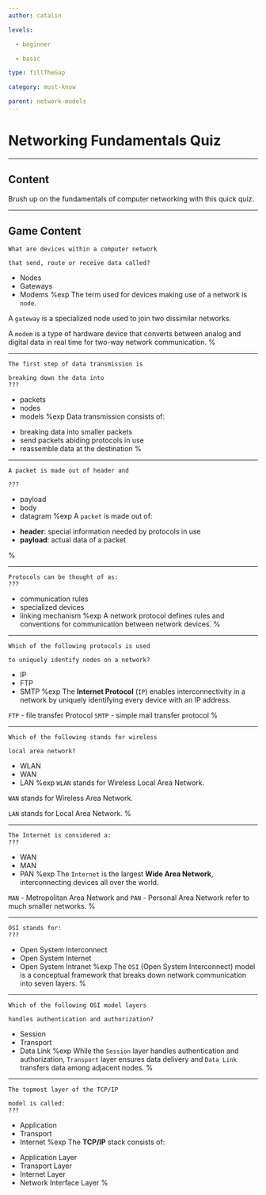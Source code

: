 ```yaml
---
author: catalin

levels:

  - beginner

  - basic

type: fillTheGap

category: must-know

parent: network-models
---
```


# Networking Fundamentals Quiz

---
## Content

Brush up on the fundamentals of computer networking with this quick quiz.

---
## Game Content

```
What are devices within a computer network

that send, route or receive data called?
```
* Nodes
* Gateways
* Modems
%exp
The term used for devices making use of a network is `node`.

A `gateway` is a specialized node used to join two dissimilar networks.

A `modem` is a type of hardware device that converts between analog and digital data in real time for two-way network communication.
%

---
```
The first step of data transmission is

breaking down the data into
???
```
* packets
* nodes
* models
%exp
Data transmission consists of:
- breaking data into smaller packets
- send packets abiding protocols in use
- reassemble data at the destination
%

---
```
A packet is made out of header and

???
```
* payload
* body
* datagram
%exp
A `packet` is made out of:
- **header**: special information needed by protocols in use
- **payload**: actual data of a packet

%

---
```
Protocols can be thought of as:
???
```
* communication rules
* specialized devices
* linking mechanism
%exp
A network protocol defines rules and conventions for communication between network devices.
%

---
```
Which of the following protocols is used

to uniquely identify nodes on a network?
```
* IP
* FTP
* SMTP
%exp
The **Internet Protocol** (`IP`) enables interconnectivity in a network by uniquely identifying every device with an IP address.

`FTP` - file transfer Protocol
`SMTP` - simple mail transfer protocol
%

---
```
Which of the following stands for wireless

local area network?
```
* WLAN
* WAN
* LAN
%exp
`WLAN` stands for Wireless Local Area Network.

`WAN` stands for Wireless Area Network.

`LAN` stands for Local Area Network.
%

---
```
The Internet is considered a:
???
```
* WAN
* MAN
* PAN
%exp
The `Internet` is the largest **Wide Area Network**, interconnecting devices all over the world.

`MAN` - Metropolitan Area Network and `PAN` - Personal Area Network refer to much smaller networks.
%

---
```
OSI stands for:
???
```
* Open System Interconnect
* Open System Internet
* Open System Intranet
%exp
The `OSI` (Open System Interconnect) model is a conceptual framework that breaks down network communication into seven layers.
%
---
```
Which of the following OSI model layers

handles authentication and authorization?
```
* Session
* Transport
* Data Link
%exp
While the `Session` layer handles authentication and authorization, `Transport` layer ensures data delivery and `Data Link` transfers data among adjacent nodes.
%

---
```
The topmost layer of the TCP/IP

model is called:
???
```
* Application
* Transport
* Internet
%exp
The **TCP/IP** stack consists of:
- Application Layer
- Transport Layer
- Internet Layer
- Network Interface Layer
%

